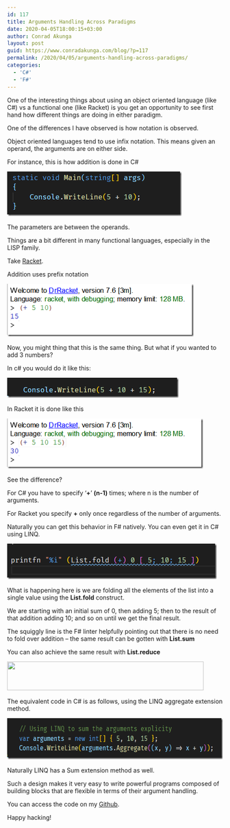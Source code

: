 ```yaml
---
id: 117
title: Arguments Handling Across Paradigms
date: 2020-04-05T18:00:15+03:00
author: Conrad Akunga
layout: post
guid: https://www.conradakunga.com/blog/?p=117
permalink: /2020/04/05/arguments-handling-across-paradigms/
categories:
  - 'C#'
  - 'F#'
---
```

One of the interesting things about using an object oriented language (like C#) vs a functional one (like Racket) is you get an opportunity to see first hand how different things are doing in either paradigm.

One of the differences I have observed is how notation is observed.

Object oriented languages tend to use infix notation. This means given an operand, the arguments are on either side.

For instance, this is how addition is done in C#

[<img style="display: inline; background-image: none;" title="Infix vs Postfix 1" src="images/2020/04/Infix-vs-Postfix-1_thumb.png" alt="Infix vs Postfix 1" width="408" height="104" border="0" />](images/2020/04/Infix-vs-Postfix-1.png)

The parameters are between the operands.

Things are a bit different in many functional languages, especially in the LISP family.

Take [Racket](https://racket-lang.org/).

Addition uses prefix notation

[<img style="display: inline; background-image: none;" title="Infix vs Postfix 2" src="images/2020/04/Infix-vs-Postfix-2_thumb.png" alt="Infix vs Postfix 2" width="436" height="123" border="0" />](images/2020/04/Infix-vs-Postfix-2.png)

Now, you might thing that this is the same thing. But what if you wanted to add 3 numbers?

In c# you would do it like this:

[<img style="display: inline; background-image: none;" title="Infix vs Postfix 3" src="images/2020/04/Infix-vs-Postfix-3_thumb.png" alt="Infix vs Postfix 3" width="401" height="47" border="0" />](images/2020/04/Infix-vs-Postfix-3.png)

In Racket it is done like this

[<img style="display: inline; background-image: none;" title="Infix vs Postfix 4" src="images/2020/04/Infix-vs-Postfix-4_thumb.png" alt="Infix vs Postfix 4" width="458" height="117" border="0" />](images/2020/04/Infix-vs-Postfix-4.png)

See the difference?

For C# you have to specify ‘**+**’ **(n-1)** times; where n is the number of arguments.

For Racket you specify **+** only once regardless of the number of arguments.

Naturally you can get this behavior in F# natively. You can even get it in C# using LINQ.

[<img style="display: inline; background-image: none;" title="Infix vs Postfix 5" src="images/2020/04/Infix-vs-Postfix-5_thumb.png" alt="Infix vs Postfix 5" width="490" height="83" border="0" />](images/2020/04/Infix-vs-Postfix-5.png)

What is happening here is we are folding all the elements of the list into a single value using the **List.fold** construct.

We are starting with an initial sum of 0, then adding 5; then to the result of that addition adding 10; and so on until we get the final result.

The squiggly line is the F# linter helpfully pointing out that there is no need to fold over addition – the same result can be gotten with **List.sum**

You can also achieve the same result with **List.reduce**

<img class="alignnone wp-image-243 size-full" src="images/2020/04/Reduce.png" alt="" width="459" height="67" srcset="images/2020/04/Reduce.png 459w, images/2020/04/Reduce-300x44.png 300w" sizes="(max-width: 459px) 100vw, 459px" /> 

The equivalent code in C# is as follows, using the LINQ aggregate extension method.

[<img style="display: inline; background-image: none;" title="Infix vs Postfix 6" src="images/2020/04/Infix-vs-Postfix-6_thumb.png" alt="Infix vs Postfix 6" width="621" height="96" border="0" />](images/2020/04/Infix-vs-Postfix-6.png)

Naturally LINQ has a Sum extension method as well.

Such a design makes it very easy to write powerful programs composed of building blocks that are flexible in terms of their argument handling.

You can access the code on my [Github](https://github.com/conradakunga/BlogCode/tree/master/5%20April%20Infix%20vs%20Prefix%20Notation).

Happy hacking!